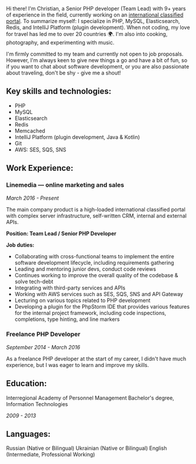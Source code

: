 Hi there! I'm Christian, a Senior PHP developer (Team Lead) with 9+ years of experience in the field, currently working on an [international classified portal](https://www.linkedin.com/company/autoline-market/mycompany/).
To summarize myself: I specialize in PHP, MySQL, Elasticsearch, Redis, and IntelliJ Platform (plugin development). When not coding, my love for travel has led me to over 20 countries 🌍. I'm also into cooking, photography, and experimenting with music.


I'm firmly committed to my team and currently not open to job proposals. However, I'm always keen to give new things a go and have a bit of fun, so if you want to chat about software development, or you are also passionate about traveling, don't be shy - give me a shout!


## Key skills and technologies:
- PHP
- MySQL
- Elasticsearch
- Redis
- Memcached
- IntelliJ Platform (plugin development, Java & Kotlin)
- Git
- AWS: SES, SQS, SNS

## Work Experience:

### Linemedia — online marketing and sales
_March 2016 - Present_

The main company product is a high-loaded international classified portal with complex server infrastructure, self-written CRM, internal and external APIs.

**Position: Team Lead / Senior PHP Developer**

**Job duties:**
- Collaborating with cross-functional teams to implement the entire software development lifecycle, including requirements gathering
- Leading and mentoring junior devs, conduct code reviews
- Continues working to improve the overall quality of the codebase & solve tech-debt
- Integrating with third-party services and APIs
- Working with AWS services such as SES, SQS, SNS and API Gateway
- Lecturing on various topics related to PHP development
- Developing a plugin for the PhpStorm IDE that provides various features for the internal project framework, including code inspections, completions, type hinting, and line markers


### Freelance PHP Developer
_September 2014 - March 2016_

As a freelance PHP developer at the start of my career, I didn't have much experience, but I was eager to learn and improve my skills.


## Education:
Interregional Academy of Personnel Management
Bachelor's degree, Information Technologies

_2009 - 2013_


## Languages:
Russian (Native or Bilingual)
Ukrainian (Native or Bilingual)
English (Intermediate, Professional Working)